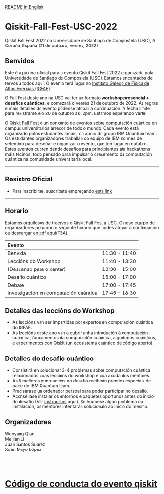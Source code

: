 [README in English](https://github.com/wyqian1027/Qiskit-Fall-Fest-USC-2022/blob/main/README.md)

# Qiskit-Fall-Fest-USC-2022
Qiskit Fall Fest 2022 na Universidade de Santiago de Compostela (USC), A Coruña, España (21 de outubro, venres, 2022)

## Benvidos
Este é a páxina oficial para o evento Qiskit Fall Fest 2022 organizado pola Universidade de Santiago de Compostela (USC). Estamos encantados de tervos a todos aquí. O evento terá lugar no [Instituto Galego de Fisica de Altas Enerxias (IGFAE)](https://igfae.usc.es/igfae/).

O Fall Fest deste ano na USC vai ter un formato **workshop presencial + desafíos cuánticos**, e comezará o venres 21 de outubro de 2022. As regras e máis detalles do evento pódense atopar a continuación. A fecha límite para rexistrarse é o 20 de outubro as 12pm. Estamos esperando verte!

O [Qiskit Fall Fest](https://qiskit.org/events/fall-fest/) é un conxunto de eventos sobre computación cuántica en campus universitarios arredor de todo o mundo. Cada evento está organizado polos estudantes locais, co apoio do grupo IBM Quantum team. Os estudantes organizadores traballan co equipo de IBM no mes de setembro para deseñar e organizar o evento, que ten lugar en outubro. Estes eventos cubren dende desafios para principiantes ata hackathons máis técinos, todo pensado para impulsar o crecemento da computación cuántica na comunidade universitaria local. 

--------------------------------
## Rexistro Oficial
- Para inscribirse, suscríbete empregando [este link](https://airtable.com/shr39F7PSZEi5xgb9)


--------------------------------
## Horario

Estamos orgullosos de traervos o Qiskit Fall Fest á USC. O noso equipo de organizadores preparou o seguinte horario que podes atopar a continuación ou [descargar en pdf aqui(TBA)]().

| Evento                                 |                 |
|:---------------------------------------|:---------------:|
| Benvida                                | 11:30 - 11:40   |
| Leccións do Workshop                   | 11:40 - 13:30   |
| (Descanso para o xantar)               | 13:30 - 15:00   |
| Desafío cuántico                       | 15:00 - 17:00   |
| Debate                                 | 17:00 - 17:45   |
| Investigación en computación cuántica  | 17:45 - 18:30   |

## Detalles das leccións do Workshop
- As leccións van ser impartidas por expertos en computación cuántica do IGFAE.
- As leccións deste ano van a cubrir unha introdución á computación cuántica, fundamentos da computación cuántica, algoritmos cuánticos, e experimentos con Qiskit (un ecosistema cuántico de código aberto).

## Detalles do desafío cuántico
- Consistirá en solucionar 3-4 problemas sobre computación cuántica relacionados coas leccións do workshop e coa axuda dos mentores.
- As 5 mellores puntuacións no desafio recibirán premios especiais  de parte do IBM Quantum team.
- Precisarase un ordenador persoal para poder participar no desafío.
- Aconséllase instalar os entornos e paquetes oportunos antes do inicio do desafío (Ver [instrucións](https://github.com/wyqian1027/Qiskit-Fall-Fest-USC-2022/blob/main/challenges/README.md) aquí). Se houbese algún problema na instalación, os mentores intentarán solucionalo ao inicio do mesmo.


## Organizadores
Wenyang Qian  
Meijian Li  
Juan Santos Suárez  
Xoán Mayo López

<br><br>
# [Código de conducta do evento qiskit](https://github.com/Qiskit/qiskit/blob/master/CODE_OF_CONDUCT.md)
